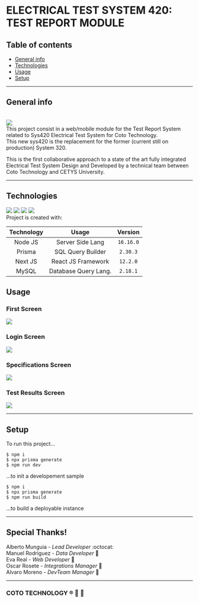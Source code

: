 # ELECTRICAL TEST SYSTEM 420: TEST REPORT MODULE

## Table of contents
* [General info](#general-info)
* [Technologies](#technologies)
* [Usage](#usage)
* [Setup](#setup)

---

## General info
<br>
<img src="https://cotorelay.com/wp-content/uploads/2014/08/cotoLogoHeader.png" />
<br>
This project consist in a web/mobile module for the Test Report System related to Sys420 Electrical Test System for Coto Technology. <br>
This new sys420 is the replacement for the former (current still on production) System 320. <br>

This is the first collaborative approach to a state of the art fully integrated Electrical Test System Design and Developed by a technical team between Coto Technology and CETYS University.

---

## Technologies 
<a href="https://postgresql.org"><img src="https://img.shields.io/badge/POWERED%20BY-Node%20JS-green"/></a>
<a href="https://postgresql.org"><img src="https://img.shields.io/badge/POWERED%20BY-MySQL-blue"/></a>
<a href="https://postgresql.org"><img src="https://img.shields.io/badge/POWERED%20BY-REACT%20JS-purple"/></a>
<a href="https://postgresql.org"><img src="https://img.shields.io/badge/POWERED%20BY-Prisma-orange"/></a>
<br>
Project is created with:

| Technology  |        Usage         |     Version    |
| :---------: | :-----------------:  | :------------: |
|   Node JS   |  Server Side Lang    | ```16.16.0```  |
|   Prisma    | SQL Query Builder    | ```2.30.3```   |
|   Next JS   |  React JS Framework  | ```12.2.0```   |
|   MySQL     | Database Query Lang. | ```2.18.1```   |


## Usage

### First Screen

<img src="https://github.com/cotoceid/system-420/blob/main/images/WhatsApp%20Image%202022-08-30%20at%209.31.20%20AM.jpeg" />

### Login Screen

<img src="https://github.com/cotoceid/system-420/blob/main/images/WhatsApp%20Image%202022-08-30%20at%209.31.50%20AM.jpeg" />

### Specifications Screen

<img src="https://github.com/cotoceid/system-420/blob/main/images/WhatsApp%20Image%202022-08-30%20at%209.32.36%20AM.jpeg" />

### Test Results Screen

<img src="https://github.com/cotoceid/system-420/blob/main/images/WhatsApp%20Image%202022-08-30%20at%209.33.24%20AM.jpeg" />

---
	
## Setup
To run this project...

```
$ npm i
$ npx prisma generate
$ npm run dev
```
...to init a developement sample

```
$ npm i
$ npx prisma generate
$ npm run build
```
...to build a deployable instance

---

## Special Thanks!

Alberto Munguia - *Lead Developer* :octocat: <br>
Manuel Rodriguez - *Data Developer* :clap: <br>
Eva Real - *Web Developer* :raising_hand: <br>
Oscar Rosete - *Integrations Manager* :memo: <br>
Alvaro Moreno - *DevTeam Manager* :briefcase: <br>

---

### COTO TECHNOLOGY ® :rocket: :metal:
